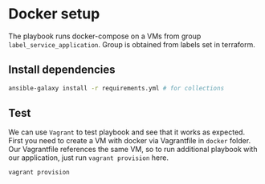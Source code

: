 # Docker setup

The playbook runs docker-compose on a VMs from group `label_service_application`.
Group is obtained from labels set in terraform.

## Install dependencies

```sh
ansible-galaxy install -r requirements.yml # for collections
```

## Test

We can use `Vagrant` to test playbook and see that it works as expected.
First you need to create a VM with docker via Vagrantfile in `docker` folder.
Our Vagrantfile references the same VM, so to run additional playbook with
our application, just run `vagrant provision` here.

```sh
vagrant provision
```
